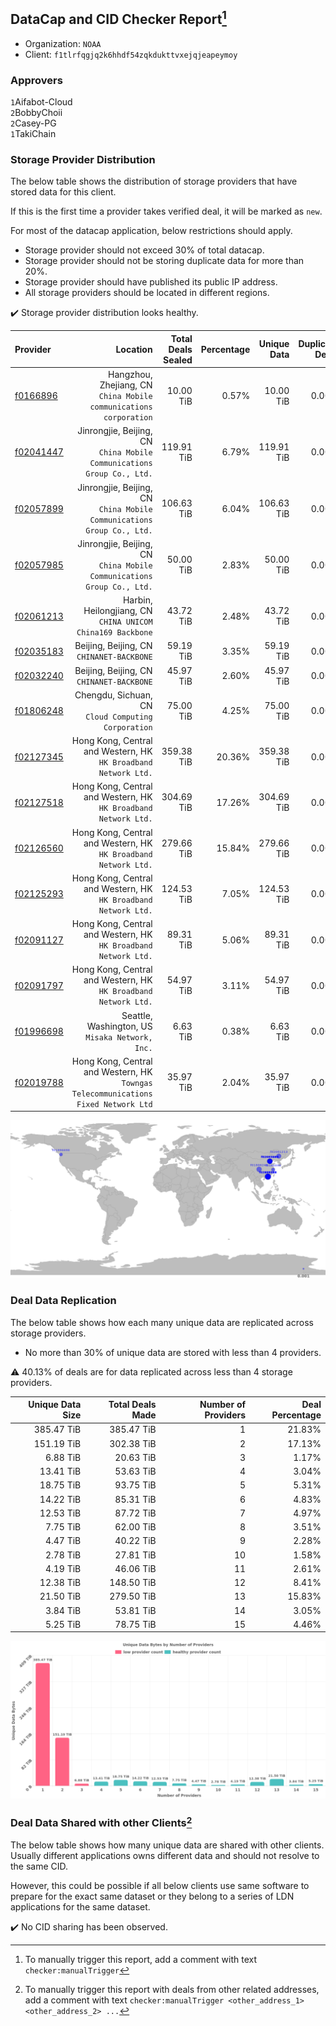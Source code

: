 ## DataCap and CID Checker Report[^1]
 - Organization: `NOAA`
 - Client: `f1tlrfqgjq2k6hhdf54zqkdukttvxejqjeapeymoy`
### Approvers
`1`Aifabot-Cloud<br/>`2`BobbyChoii<br/>`2`Casey-PG<br/>`1`TakiChain

### Storage Provider Distribution
The below table shows the distribution of storage providers that have stored data for this client.

If this is the first time a provider takes verified deal, it will be marked as `new`.

For most of the datacap application, below restrictions should apply.
 - Storage provider should not exceed 30% of total datacap.
 - Storage provider should not be storing duplicate data for more than 20%.
 - Storage provider should have published its public IP address.
 - All storage providers should be located in different regions.

✔️ Storage provider distribution looks healthy.

| Provider                                              |                                                                              Location | Total Deals Sealed | Percentage | Unique Data | Duplicate Deals |
| :---------------------------------------------------- | ------------------------------------------------------------------------------------: | -----------------: | ---------: | ----------: | --------------: |
| [f0166896](https://filfox.info/en/address/f0166896)   |                  Hangzhou, Zhejiang, CN<br/>`China Mobile communications corporation` |          10.00 TiB |      0.57% |   10.00 TiB |           0.00% |
| [f02041447](https://filfox.info/en/address/f02041447) |             Jinrongjie, Beijing, CN<br/>`China Mobile Communications Group Co., Ltd.` |         119.91 TiB |      6.79% |  119.91 TiB |           0.00% |
| [f02057899](https://filfox.info/en/address/f02057899) |             Jinrongjie, Beijing, CN<br/>`China Mobile Communications Group Co., Ltd.` |         106.63 TiB |      6.04% |  106.63 TiB |           0.00% |
| [f02057985](https://filfox.info/en/address/f02057985) |             Jinrongjie, Beijing, CN<br/>`China Mobile Communications Group Co., Ltd.` |          50.00 TiB |      2.83% |   50.00 TiB |           0.00% |
| [f02061213](https://filfox.info/en/address/f02061213) |                         Harbin, Heilongjiang, CN<br/>`CHINA UNICOM China169 Backbone` |          43.72 TiB |      2.48% |   43.72 TiB |           0.00% |
| [f02035183](https://filfox.info/en/address/f02035183) |                                          Beijing, Beijing, CN<br/>`CHINANET-BACKBONE` |          59.19 TiB |      3.35% |   59.19 TiB |           0.00% |
| [f02032240](https://filfox.info/en/address/f02032240) |                                          Beijing, Beijing, CN<br/>`CHINANET-BACKBONE` |          45.97 TiB |      2.60% |   45.97 TiB |           0.00% |
| [f01806248](https://filfox.info/en/address/f01806248) |                                Chengdu, Sichuan, CN<br/>`Cloud Computing Corporation` |          75.00 TiB |      4.25% |   75.00 TiB |           0.00% |
| [f02127345](https://filfox.info/en/address/f02127345) |                    Hong Kong, Central and Western, HK<br/>`HK Broadband Network Ltd.` |         359.38 TiB |     20.36% |  359.38 TiB |           0.00% |
| [f02127518](https://filfox.info/en/address/f02127518) |                    Hong Kong, Central and Western, HK<br/>`HK Broadband Network Ltd.` |         304.69 TiB |     17.26% |  304.69 TiB |           0.00% |
| [f02126560](https://filfox.info/en/address/f02126560) |                    Hong Kong, Central and Western, HK<br/>`HK Broadband Network Ltd.` |         279.66 TiB |     15.84% |  279.66 TiB |           0.00% |
| [f02125293](https://filfox.info/en/address/f02125293) |                    Hong Kong, Central and Western, HK<br/>`HK Broadband Network Ltd.` |         124.53 TiB |      7.05% |  124.53 TiB |           0.00% |
| [f02091127](https://filfox.info/en/address/f02091127) |                    Hong Kong, Central and Western, HK<br/>`HK Broadband Network Ltd.` |          89.31 TiB |      5.06% |   89.31 TiB |           0.00% |
| [f02091797](https://filfox.info/en/address/f02091797) |                    Hong Kong, Central and Western, HK<br/>`HK Broadband Network Ltd.` |          54.97 TiB |      3.11% |   54.97 TiB |           0.00% |
| [f01996698](https://filfox.info/en/address/f01996698) |                                    Seattle, Washington, US<br/>`Misaka Network, Inc.` |           6.63 TiB |      0.38% |    6.63 TiB |           0.00% |
| [f02019788](https://filfox.info/en/address/f02019788) | Hong Kong, Central and Western, HK<br/>`Towngas Telecommunications Fixed Network Ltd` |          35.97 TiB |      2.04% |   35.97 TiB |           0.00% |

<img src="https://raw.githubusercontent.com/data-preservation-programs/filplus-checker-assets/main/filecoin-project/filecoin-plus-large-datasets/issues/1862/1689839689228.png"/>

### Deal Data Replication
The below table shows how each many unique data are replicated across storage providers.

- No more than 30% of unique data are stored with less than 4 providers.

⚠️ 40.13% of deals are for data replicated across less than 4 storage providers.

| Unique Data Size | Total Deals Made | Number of Providers | Deal Percentage |
| ---------------: | ---------------: | ------------------: | --------------: |
|       385.47 TiB |       385.47 TiB |                   1 |          21.83% |
|       151.19 TiB |       302.38 TiB |                   2 |          17.13% |
|         6.88 TiB |        20.63 TiB |                   3 |           1.17% |
|        13.41 TiB |        53.63 TiB |                   4 |           3.04% |
|        18.75 TiB |        93.75 TiB |                   5 |           5.31% |
|        14.22 TiB |        85.31 TiB |                   6 |           4.83% |
|        12.53 TiB |        87.72 TiB |                   7 |           4.97% |
|         7.75 TiB |        62.00 TiB |                   8 |           3.51% |
|         4.47 TiB |        40.22 TiB |                   9 |           2.28% |
|         2.78 TiB |        27.81 TiB |                  10 |           1.58% |
|         4.19 TiB |        46.06 TiB |                  11 |           2.61% |
|        12.38 TiB |       148.50 TiB |                  12 |           8.41% |
|        21.50 TiB |       279.50 TiB |                  13 |          15.83% |
|         3.84 TiB |        53.81 TiB |                  14 |           3.05% |
|         5.25 TiB |        78.75 TiB |                  15 |           4.46% |

<img src="https://raw.githubusercontent.com/data-preservation-programs/filplus-checker-assets/main/filecoin-project/filecoin-plus-large-datasets/issues/1862/1689839690430.png"/>

### Deal Data Shared with other Clients[^3]
The below table shows how many unique data are shared with other clients.
Usually different applications owns different data and should not resolve to the same CID.

However, this could be possible if all below clients use same software to prepare for the exact same dataset or they belong to a series of LDN applications for the same dataset.

✔️ No CID sharing has been observed.

[^1]: To manually trigger this report, add a comment with text `checker:manualTrigger`

[^2]: Deals from those addresses are combined into this report as they are specified with `checker:manualTrigger`

[^3]: To manually trigger this report with deals from other related addresses, add a comment with text `checker:manualTrigger <other_address_1> <other_address_2> ...`
